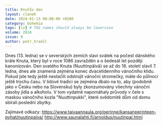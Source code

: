 ```yaml
---
title: Knutův den
layout: clanek
date: 2024-01-13 00:00:00 +0200
category: bohemia
tags: [cz] # TAG names should always be lowercase
volume: 2024
issue: 0
author: petr_hradil
---
```


Dnes (13. ledna) se v severských zemích slaví svátek na počest dánského krále Knuta, který byl v roce 1086 zavražděn a o šedesát let později kanonizován. Den svatého Knuta (Nuuttinpäivä) se až do 18. století slavil 7. ledna, dnes ale znamená zejména konec dvacetidenního vánočního klidu. Pokud jste tedy ještě nestačili odstrojit vánoční stromečky, máte do půlnoci ještě trochu času. V lidové tradici se zejména dbalo na to, aby (podobně jako v Česku nebo na Slovensku) byly zkonzumovány všechny vánoční zásoby jídla a alkoholu. V tom vydatně napomáhaly průvody v čele s maskou vánočního kozla "Nuuttinpukki", které svědomitě dům od domu sbírali poslední zbytky. 

Zajímavé odkazy:
https://www.taivaannaula.org/perinne/kansanperinteen-pyhat/nuutinpaiva/
http://www.saunalahti.fi/arnoldus/nuutinpai.html